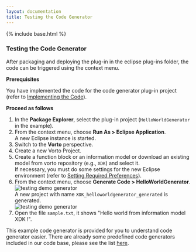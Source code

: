 ```yaml
---
layout: documentation
title: Testing the Code Generator
---
```

{% include base.html %}


### Testing the Code Generator

After packaging and deploying the plug-in in the eclipse plug-ins folder, the code can be triggered using the context menu.

**Prerequisites**

You have implemented the code for the code generator plug-in project (refer to [Implementing the Code](./implementing-code.html)).

**Proceed as follows**

1. In the **Package Explorer**, select the plug-in project (`HelloWorldGenerator` in the example).
2. From the context menu, choose **Run As > Eclipse Application**.  
   A new Eclipse instance is started.
3. Switch to the **Vorto** perspective.
4. Create a new Vorto Project.
5. Create a function block or an information model or download an existing model from vorto repository (e.g., `XDK`) and select it.  
   If necessary, you must do some settings for the new Eclipse environment (refer to [Setting Required Preferences]({{base}}/documentation/vorto-repository/eclipse-vorto-integration/setting-preferences-eclipse.html)).
6. From the context menu, choose **Generate Code > HelloWorldGenerator**.  
   ![testing demo generator]({{base}}/img/documentation/vorto_invoke_HelloWorldGenerator.png)  
   A new project with name `XDK_helloworldgenerator_generated` is generated.  
   ![testing demo generator]({{base}}/img/documentation/vorto_HelloWorldGenerator_result.png)
7. Open the file `sample.txt`, it shows "Hello world from information model XDK !".

This example code generator is provided for you to understand code generator easier. There are already some predefined code generators included in our code base, please see the list [here](https://github.com/eclipse/vorto/blob/development/server/generators/Readme.md). 
